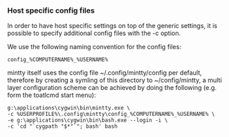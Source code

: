 ### Host specific config files

In order to have host specific settings on top of the generic settings, it is possible to specify
additional config files with the -c option.

We use the following naming convention for the config files:

    config_%COMPUTERNAME%_%USERNAME%

mintty itself uses the config file ~/.config/mintty/config per default, therefore by creating a
symling of this directory to ~/config/mintty, a multi layer configuration scheme can be achieved by
doing the following (e.g. form the toatlcmd start menu):

    g:\applications\cygwin\bin\mintty.exe \
    -c %USERPROFILE%\.config\mintty\config_%COMPUTERNAME%_%USERNAME% \
    -e g:\applications\cygwin\bin\bash.exe --login -i \
    -c 'cd "`cygpath "$*"`"; bash' bash
